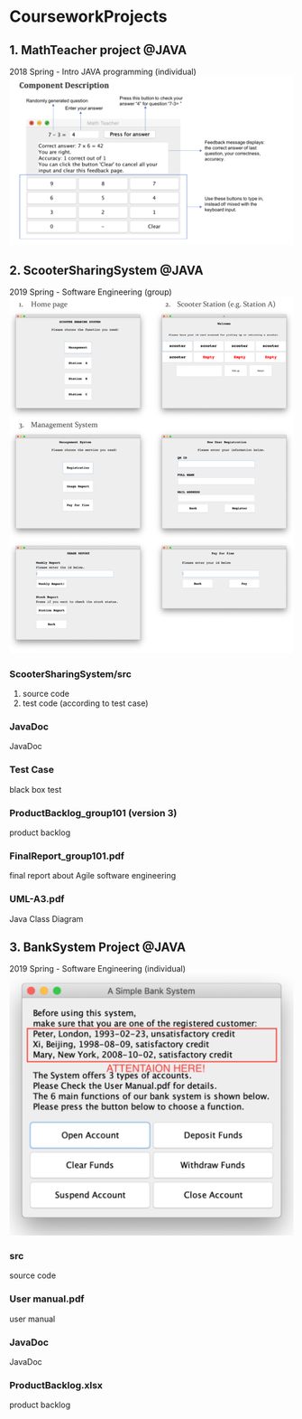# CourseworkProjects

## 1. MathTeacher project @JAVA
2018 Spring - Intro JAVA programming (individual)
![Software preview](https://raw.githubusercontent.com/xiaxii/CourseworkProjects/master/MathTeacher/Screenshot.png)

## 2. ScooterSharingSystem @JAVA
2019 Spring - Software Engineering (group)
![Software preview](https://raw.githubusercontent.com/xiaxii/CourseworkProjects/master/ScooterSharingSystem/Screenshot.png)
### ScooterSharingSystem/src 
1. source code
2. test code (according to test case)
### JavaDoc
JavaDoc
### Test Case
black box test
### ProductBacklog_group101 (version 3)
product backlog
### FinalReport_group101.pdf
final report about Agile software engineering
### UML-A3.pdf
Java Class Diagram


## 3. BankSystem Project @JAVA
2019 Spring - Software Engineering (individual)
![BankSystem Project](https://raw.githubusercontent.com/xiaxii/CourseworkProjects/master/BankSystem/Screenshot.png)
### src 
source code
### User manual.pdf
user manual
### JavaDoc
JavaDoc
### ProductBacklog.xlsx
product backlog
